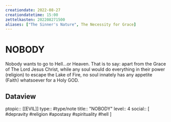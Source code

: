 ```yaml
---
creationdate: 2022-08-27
creationdatetime: 15:00
zettelkasten: 202208271500
aliases: ["The Sinner's Nature", The Necessity for Grace]
---
```

# NOBODY
Nobody wants to go to Hell…or Heaven. That is to say: apart from the Grace of The Lord Jesus Christ, while any soul would do everything in their power (religion) to escape the Lake of Fire, no soul innately has any appetite (Faith) whatsoever for a Holy GOD.

## Dataview
ptopic:: [[EVIL]]
type:: #type/note
title:: "NOBODY"
level:: 4
social:: [ #depravity #religion #apostasy #spirituality #hell ]